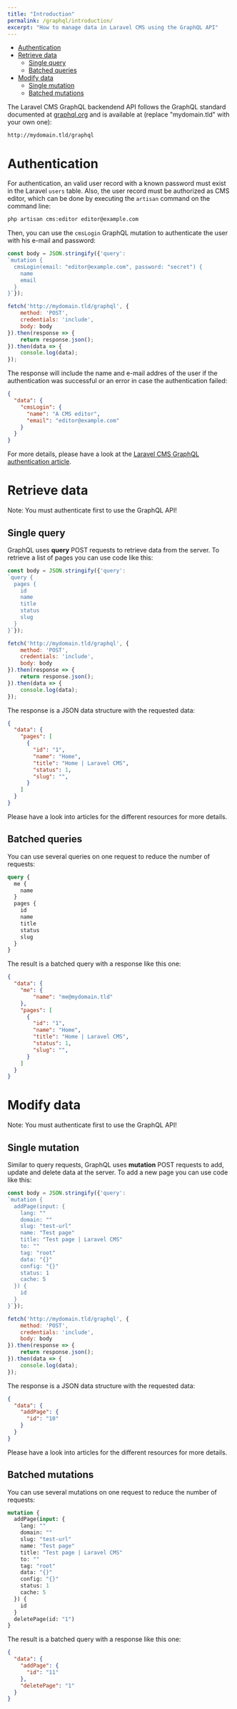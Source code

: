 ```yaml
---
title: "Introduction"
permalink: /graphql/introduction/
excerpt: "How to manage data in Laravel CMS using the GraphQL API"
---
```


* [Authentication](#authentication)
* [Retrieve data](#retrieve-data)
  * [Single query](#single-query)
  * [Batched queries](#batched-queries)
* [Modify data](#modify-data)
  * [Single mutation](#single-mutation)
  * [Batched mutations](#batched-mutations)

The Laravel CMS GraphQL backendend API follows the GraphQL standard documented at [graphql.org](https://graphql.org) and is available at (replace "mydomain.tld" with your own one):

```
http://mydomain.tld/graphql
```

# Authentication

For authentication, an valid user record with a known password must exist in the Laravel `users` table. Also, the user record must be authorized as CMS editor, which can be done by executing the `artisan` command on the command line:

```bash
php artisan cms:editor editor@example.com
```

Then, you can use the `cmsLogin` GraphQL mutation to authenticate the user with his e-mail and password:

```javascript
const body = JSON.stringify({'query':
`mutation {
  cmsLogin(email: "editor@example.com", password: "secret") {
    name
    email
  }
}`});

fetch('http://mydomain.tld/graphql', {
	method: 'POST',
	credentials: 'include',
	body: body
}).then(response => {
	return response.json();
}).then(data => {
	console.log(data);
});
```

The response will include the name and e-mail addres of the user if the authentication was successful or an error in case the authentication failed:

```json
{
  "data": {
    "cmsLogin": {
      "name": "A CMS editor",
      "email": "editor@example.com"
    }
  }
}
```

For more details, please have a look at the [Laravel CMS GraphQL authentication article](graphql-authentication.md).

# Retrieve data

Note: You must authenticate first to use the GraphQL API!

## Single query

GraphQL uses **query** POST requests to retrieve data from the server. To retrieve a list of pages you can use code like this:

```javascript
const body = JSON.stringify({'query':
`query {
  pages {
    id
    name
    title
    status
    slug
  }
}`});

fetch('http://mydomain.tld/graphql', {
	method: 'POST',
	credentials: 'include',
	body: body
}).then(response => {
	return response.json();
}).then(data => {
	console.log(data);
});
```

The response is a JSON data structure with the requested data:

```json
{
  "data": {
    "pages": [
      {
        "id": "1",
        "name": "Home",
        "title": "Home | Laravel CMS",
        "status": 1,
        "slug": "",
      }
    ]
  }
}
```

Please have a look into articles for the different resources for more details.

## Batched queries

You can use several queries on one request to reduce the number of requests:

```graphql
query {
  me {
    name
  }
  pages {
    id
    name
    title
    status
    slug
  }
}
```

The result is a batched query with a response like this one:

```json
{
  "data": {
    "me": {
        "name": "me@mydomain.tld"
    },
    "pages": [
      {
        "id": "1",
        "name": "Home",
        "title": "Home | Laravel CMS",
        "status": 1,
        "slug": "",
      }
    ]
  }
}
```

# Modify data

Note: You must authenticate first to use the GraphQL API!

## Single mutation

Similar to query requests, GraphQL uses **mutation** POST requests to add, update and delete data at the server. To add a new page you can use code like this:

```javascript
const body = JSON.stringify({'query':
`mutation {
  addPage(input: {
    lang: ""
    domain: ""
    slug: "test-url"
    name: "Test page"
    title: "Test page | Laravel CMS"
    to: ""
    tag: "root"
    data: "{}"
    config: "{}"
    status: 1
    cache: 5
  }) {
    id
  }
}`});

fetch('http://mydomain.tld/graphql', {
	method: 'POST',
	credentials: 'include',
	body: body
}).then(response => {
	return response.json();
}).then(data => {
	console.log(data);
});
```

The response is a JSON data structure with the requested data:

```json
{
  "data": {
    "addPage": {
      "id": "10"
    }
  }
}
```

Please have a look into articles for the different resources for more details.

## Batched mutations

You can use several mutations on one request to reduce the number of requests:

```graphql
mutation {
  addPage(input: {
    lang: ""
    domain: ""
    slug: "test-url"
    name: "Test page"
    title: "Test page | Laravel CMS"
    to: ""
    tag: "root"
    data: "{}"
    config: "{}"
    status: 1
    cache: 5
  }) {
    id
  }
  deletePage(id: "1")
}
```

The result is a batched query with a response like this one:

```json
{
  "data": {
    "addPage": {
      "id": "11"
    },
    "deletePage": "1"
  }
}
```

